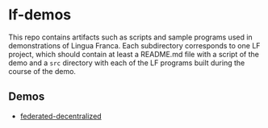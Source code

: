 # lf-demos
This repo contains artifacts such as scripts and sample programs used in demonstrations of Lingua Franca. Each subdirectory corresponds to one LF project, which should contain at least a README.md file with a script of the demo and a `src` directory with each of the LF programs built during the course of the demo.

## Demos

* [federated-decentralized](federated-decentralized/README.md)
